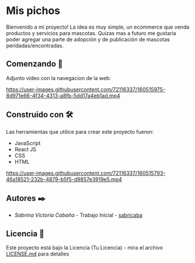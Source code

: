 # Mis pichos
Bienvenido a mi proyecto! La idea es muy simple, un ecommerce que venda productos y servicios para mascotas. Quizas mas a futuro me gustaria poder agregar una parte de adopción y de publicación de mascotas peridadas/encontradas.

## Comenzando 🚀
Adjunto video con la navegacion de la web:

https://user-images.githubusercontent.com/72116337/160515975-8d971e66-4f34-4313-a8fb-5dd17a4eb1ad.mp4


## Construido con 🛠️
Las herramientas que utilice para crear este proyecto fueron:
* JavaScript
* React JS
* CSS
* HTML 


https://user-images.githubusercontent.com/72116337/160515793-46a18521-232b-4879-b5f5-d9857e3919e5.mp4


## Autores ✒️
* *Sabrina Victoria Cabaña* - Trabajo Inicial - [sabricaba](https://github.com/sabricaba)

## Licencia 📄
Este proyecto está bajo la Licencia (Tu Licencia) - mira el archivo [LICENSE.md](LICENSE.md) para detalles



